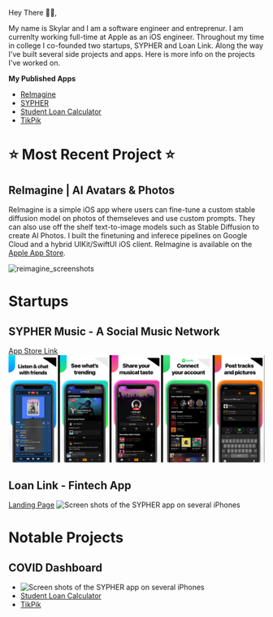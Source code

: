 Hey There 🤙🏻,
 
My name is Skylar and I am a software engineer and entreprenur. I am currenlty working full-time at Apple as an iOS engineer. Throughout my time in college I co-founded two startups, SYPHER and Loan Link. Along the way I've built several side projects and apps. Here is more info on the projects I've worked on.

**My Published Apps**
- [ReImagine](https://apps.apple.com/us/app/reimagine-ai/id6444014498)
- [SYPHER](https://apps.apple.com/us/app/sypher-music/id1374755518)
- [Student Loan Calculator](https://apps.apple.com/us/app/student-loan-calculator/id1469171129)
- [TikPik](https://apps.apple.com/us/app/tikpik-new-profile-pictures/id1514358321)


# ⭐️ Most Recent Project ⭐️
## ReImagine | AI Avatars & Photos
ReImagine is a simple iOS app where users can fine-tune a custom stable diffusion model on photos of themseleves and use custom prompts. They can also use off the shelf text-to-image models such as Stable Diffusion to create AI Photos. I built the finetuning and inferece pipelines on Google Cloud and a hybrid UIKit/SwiftUI iOS client. ReImagine is available on the [Apple App Store](https://apps.apple.com/us/app/reimagine-ai/id6444014498).

![reimagine_screenshots](https://github.com/5kylar/5kylar/assets/43945074/63edf108-83e0-43bc-82b0-7768ee723959)

# Startups

## SYPHER Music - A Social Music Network
[App Store Link](https://apps.apple.com/us/app/sypher-music/id1374755518)
![Screen shots of the SYPHER app on several iPhones](sypher_app_store.png)

## Loan Link - Fintech App
[Landing Page](https://loan-link.webflow.io)
![Screen shots of the SYPHER app on several iPhones](loan_link_screens.png)

# Notable Projects

## COVID Dashboard
* ![Screen shots of the SYPHER app on several iPhones](covid_dashboard.png)
* [Student Loan Calculator](https://apps.apple.com/us/app/student-loan-calculator/id1469171129)
* [TikPik](https://apps.apple.com/us/app/tikpik-new-profile-pictures/id1514358321)

